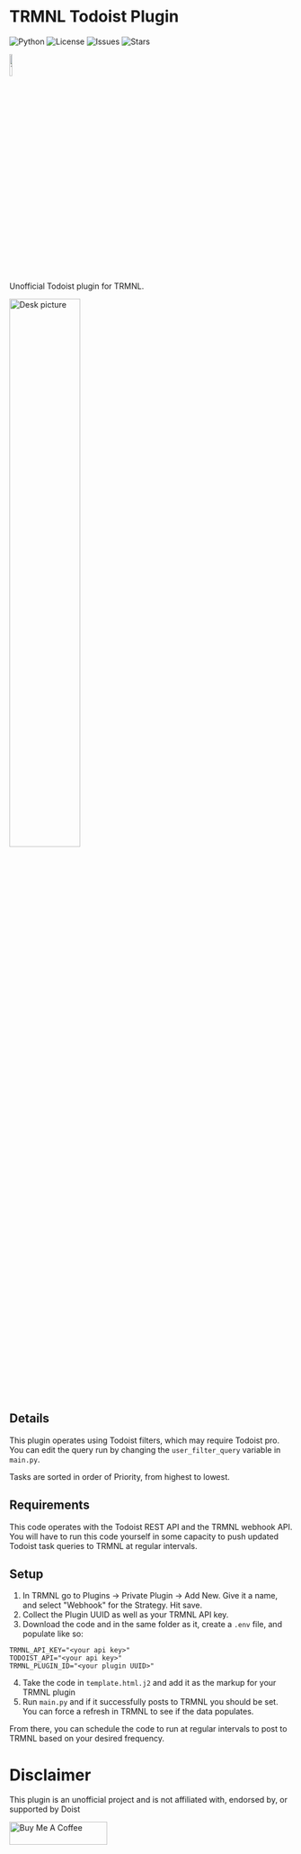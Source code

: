 # TRMNL Todoist Plugin

![Python](https://img.shields.io/badge/Python-3.12-blue)
![License](https://img.shields.io/github/license/Nynir/trmnl-todoist)
![Issues](https://img.shields.io/github/issues/Nynir/trmnl-todoist)
![Stars](https://img.shields.io/github/stars/Nynir/trmnl-todoist)

<img src="https://www.svgrepo.com/download/306859/todoist.svg" alt="Todoist Logo" width="10%">

Unofficial Todoist plugin for TRMNL.

<img src="https://pbs.twimg.com/media/GbuhujzXEBQucP5?format=jpg&name=large" alt="Desk picture" width="50%">

## Details
This plugin operates using Todoist filters, which may require Todoist pro. 
You can edit the query run by changing the ``user_filter_query`` variable in `main.py`.

Tasks are sorted in order of Priority, from highest to lowest.

## Requirements
This code operates with the Todoist REST API and the TRMNL webhook API. You will have to run this code yourself in some capacity to push updated Todoist task queries to TRMNL at regular intervals.

## Setup
1. In TRMNL go to Plugins -> Private Plugin -> Add New. Give it a name, and select "Webhook" for the Strategy. Hit save.
2. Collect the Plugin UUID as well as your TRMNL API key.
3. Download the code and in the same folder as it, create a ``.env`` file, and populate like so:
```
TRMNL_API_KEY="<your api key>"
TODOIST_API="<your api key>"
TRMNL_PLUGIN_ID="<your plugin UUID>"
```
4. Take the code in ``template.html.j2`` and add it as the markup for your TRMNL plugin
5. Run ``main.py`` and if it successfully posts to TRMNL you should be set. You can force a refresh in TRMNL to see if the data populates.

From there, you can schedule the code to run at regular intervals to post to TRMNL based on your desired frequency.

# Disclaimer

This plugin is an unofficial project and is not affiliated with, endorsed by, or supported by Doist

<a href="https://www.buymeacoffee.com/nynir" target="_blank"><img src="https://cdn.buymeacoffee.com/buttons/default-orange.png" alt="Buy Me A Coffee" height="41" width="174"></a>
